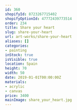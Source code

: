 ```yaml
---
id: 360
shopifyId: 8723267715402
shopifyOptionId: 47772439773514
order: 234
title: Share your heart
slug: share-your-heart
url: art-works/share-your-heart
aliases: []
categories:
- painting
inStock: true
isVisible: true
location: Spain
height: 70
width: 50
date: 2019-01-01T00:00:00Z
materials:
- acrylic
- canvas
price: 3400
mainImage: share_your_heart.jpg
---
```


